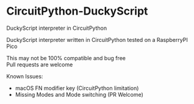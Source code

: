 # CircuitPython-DuckyScript
DuckyScript interpreter in CircuitPython

DuckyScript interpreter written in CircuitPython tested on a RaspberryPI Pico

This may not be 100% compatible and bug free  
Pull requests are welcome

Known Issues:
  - macOS FN modifier key (CircuitPython limitation)
  - Missing Modes and Mode switching (PR Welcome)
